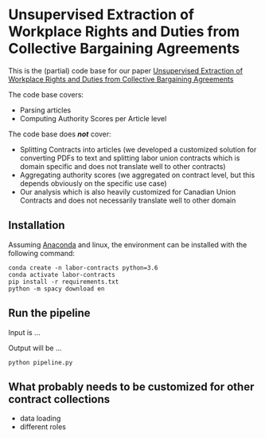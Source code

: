 # Unsupervised Extraction of Workplace Rights and Duties from Collective Bargaining Agreements

This is the (partial) code base for our paper [Unsupervised Extraction of Workplace Rights and Duties from Collective Bargaining Agreements](https://www.research-collection.ethz.ch/handle/20.500.11850/473199.1)

The code base covers:

* Parsing articles
* Computing Authority Scores per Article level

The code base does **_not_** cover:

* Splitting Contracts into articles (we developed a customized solution for converting PDFs to text and splitting labor union contracts which is domain specific and does not translate well to other contracts)
* Aggregating authority scores (we aggregated on contract level, but this depends obviously on the specific use case)
* Our analysis which is also heavily customized for Canadian Union Contracts and does not necessarily translate well to other domain


## Installation

Assuming [Anaconda](https://docs.anaconda.com/anaconda/install/) and linux, the environment can be installed with the following command:
```shell
conda create -n labor-contracts python=3.6
conda activate labor-contracts
pip install -r requirements.txt
python -m spacy download en
```

## Run the pipeline

Input is ...

Output will be ...

```shell
python pipeline.py
```


## What probably needs to be customized for other contract collections

* data loading
* different roles




